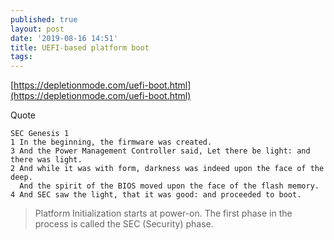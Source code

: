 ```yaml
---
published: true
layout: post
date: '2019-08-16 14:51'
title: UEFI-based platform boot
tags: 
---
```

[https://depletionmode.com/uefi-boot.html](https://depletionmode.com/uefi-boot.html)

Quote  

    SEC Genesis 1
    1 In the beginning, the firmware was created.
    3 And the Power Management Controller said, Let there be light: and there was light.
    2 And while it was with form, darkness was indeed upon the face of the deep.
      And the spirit of the BIOS moved upon the face of the flash memory.
    4 And SEC saw the light, that it was good: and proceeded to boot.

> Platform Initialization starts at power-on. The first phase in the process is called the SEC (Security) phase.
